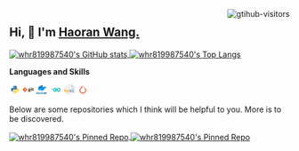 <a href="https://github.com/Charmve/computer-vision-in-action">
    <img align="right" src="https://komarev.com/ghpvc/?username=whr819987540&label=Visitors&color=blue&style=flat&logo=github" alt="gtihub-visitors" />
</a>

## Hi, 👋  I'm <a href="https://whr819987540.github.io/" target="_blank">Haoran Wang.</a>

<a href="https://github.com/anuraghazra/github-readme-stats">
  <img align="center" src="https://github-readme-stats.vercel.app/api?username=whr819987540&count_private=true&show_icons=true&rank_icon=percentile" alt="whr819987540's GitHub stats" />
</a>
<a href="https://github.com/anuraghazra/anuraghazra.github.io">
  <img align="center" src="https://github-readme-stats.vercel.app/api/top-langs/?username=whr819987540&hide=jupyter%20notebook,tex" alt="whr819987540's Top Langs" />
</a>

**Languages and Skills**

<code><img height="20" src="img/python.png" alt="Python" title="Python"></code>
<code><img height="20" src="img/git.png" alt="Git" title="Git"></code>
<code><img height="20" src="img/docker.png" alt="Docker" title="Docker"></code>
<code><img height="20" src="img/Go.png" alt="Go" title="Go"></code>
<code><img height="20" src="img/mysql.png" alt="MySQL" title="MySQL"></code>
<code><img height="20" src="img/pytorch-logo.png" alt="PyTorch" title="PyTorch"></code>

Below are some repositories which I think will be helpful to you. More is to be discovered.

<a href="https://github.com/anuraghazra/github-readme-stats">
  <img align="center" src="https://github-readme-stats.vercel.app/api/pin/?username=whr819987540&repo=Voice-Control-for-ChatMindAI&show_owner=true" alt="whr819987540's Pinned Repo" />
</a>
<a href="https://github.com/anuraghazra/anuraghazra.github.io">
  <img align="center" src="https://github-readme-stats.vercel.app/api/pin/?username=whr819987540&repo=viewer&show_owner=true" alt="whr819987540's Pinned Repo" />
</a>

